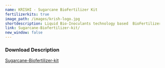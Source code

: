 ```yaml
---
name: KRISHI - Sugarcane BioFertilizer Kit
fertilizerkits: true
image_path: /images/krish-logo.jpg
shortdescription: Liquid Bio-Inoculants technology based  BioFertilizer Consortia for Sugarcane cultivation
link: Sugarcane-Biofertilizer-kit/
new_window: false
---
```

### Download Description
<section>
<div class="button home"><a href="/download/Sugarcane-PhampletAlter.pdf">Sugarcane-Biofertilizer-kit</a></div>
</section>
